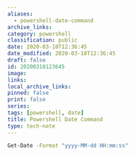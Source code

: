 ```yaml
---
aliases:
  - powershell-date-command
archive_links: 
category: powershell
classification: public
date: 2020-03-18T12:36:45
date_modified: 2020-03-18T12:36:45
draft: false
id: 20200318123645
image: 
links: 
local_archive_links: 
pinned: false
print: false
series: 
tags: [powershell, date]
title: Powershell Date Command
type: tech-note
---
```


```sh
Get-Date -Format "yyyy-MM-dd HH:mm:ss"
```

